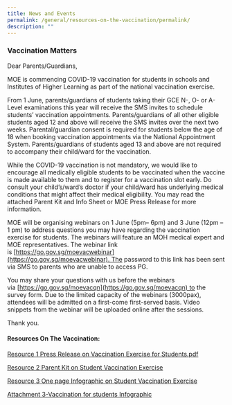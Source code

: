 ```yaml
---
title: News and Events
permalink: /general/resources-on-the-vaccination/permalink/
description: ""
---
```


### Vaccination Matters

Dear Parents/Guardians,

MOE is commencing COVID-19 vaccination for students in schools and Institutes of Higher Learning as part of the national vaccination exercise. 

From 1 June, parents/guardians of students taking their GCE N-, O- or A-Level examinations this year will receive the SMS invites to schedule students’ vaccination appointments. Parents/guardians of all other eligible students aged 12 and above will receive the SMS invites over the next two weeks. Parental/guardian consent is required for students below the age of 18 when booking vaccination appointments via the National Appointment System. Parents/guardians of students aged 13 and above are not required to accompany their child/ward for the vaccination.

While the COVID-19 vaccination is not mandatory, we would like to encourage all medically eligible students to be vaccinated when the vaccine is made available to them and to register for a vaccination slot early. Do consult your child’s/ward’s doctor if your child/ward has underlying medical conditions that might affect their medical eligibility. You may read the attached Parent Kit and Info Sheet or MOE Press Release for more information.

MOE will be organising webinars on 1 June (5pm– 6pm) and 3 June (12pm – 1 pm) to address questions you may have regarding the vaccination exercise for students. The webinars will feature an MOH medical expert and MOE representatives. The webinar link is [https://go.gov.sg/moevacwebinar](https://go.gov.sg/moevacwebinar). The password to this link has been sent via SMS to parents who are unable to access PG.

You may share your questions with us before the webinars via [https://go.gov.sg/moevacqn](https://go.gov.sg/moevacqn) to the survey form. Due to the limited capacity of the webinars (3000pax), attendees will be admitted on a first-come first-served basis. Video snippets from the webinar will be uploaded online after the sessions.

Thank you.


#### Resources On The Vaccination:

[Resource 1 Press Release on Vaccination Exercise for Students.pdf](/files/Resource%201%20Press%20Release%20on%20Vaccination%20Exercise%20for%20Students.pdf)

[Resource 2 Parent Kit on Student Vaccination Exercise](/files/Resource%202%20Parent%20Kit%20on%20Student%20Vaccination%20Exercise%20(1).pdf)

[Resource 3 One page Infographic on Student Vaccination Exercise ](/files/Resource%203%20One%20page%20Infographic%20on%20Student%20Vaccination%20Exercise%20(1).pdf)

[Attachment 3-Vaccination for students Infographic](/files/Attachment%203-Vaccination%20for%20students%20Infographic.pdf)